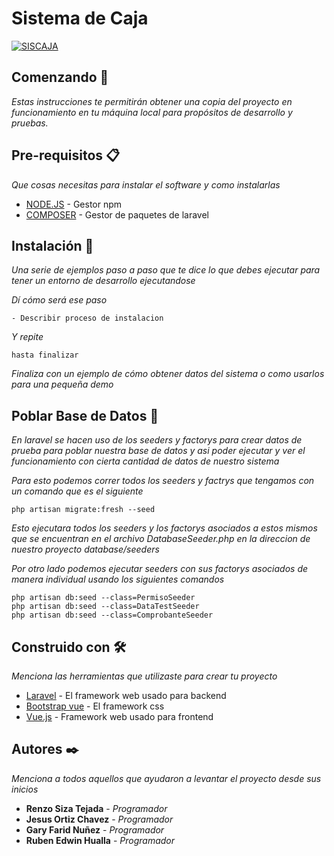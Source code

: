 # Sistema de Caja

[![SISCAJA](https://cdn.jsdelivr.net/gh/unsa-cdn/static/siscaja/siscaja_blanco.png)](https://desarrollo.unsa.edu.pe/siscaja/public/login)

## Comenzando 🚀

_Estas instrucciones te permitirán obtener una copia del proyecto en funcionamiento en tu máquina local para propósitos de desarrollo y pruebas._

## Pre-requisitos 📋

_Que cosas necesitas para instalar el software y como instalarlas_

-   [NODE.JS](https://nodejs.org/es/) - Gestor npm
-   [COMPOSER](https://getcomposer.org/) - Gestor de paquetes de laravel

## Instalación 🔧

_Una serie de ejemplos paso a paso que te dice lo que debes ejecutar para tener un entorno de desarrollo ejecutandose_

_Dí cómo será ese paso_

```
- Describir proceso de instalacion
```

_Y repite_

```
hasta finalizar
```

_Finaliza con un ejemplo de cómo obtener datos del sistema o como usarlos para una pequeña demo_

## Poblar Base de Datos 🔩

_En laravel se hacen uso de los seeders y factorys para crear datos de prueba para poblar nuestra base de datos y asi poder ejecutar y ver el funcionamiento con cierta cantidad de datos de nuestro sistema_

_Para esto podemos correr todos los seeders y factrys que tengamos con un comando que es el siguiente_

```
php artisan migrate:fresh --seed
```

_Esto ejecutara todos los seeders y los factorys asociados a estos mismos que se encuentran en el archivo DatabaseSeeder.php en la direccion de nuestro proyecto database/seeders_

_Por otro lado podemos ejecutar seeders con sus factorys asociados de manera individual usando los siguientes comandos_

```
php artisan db:seed --class=PermisoSeeder
php artisan db:seed --class=DataTestSeeder
php artisan db:seed --class=ComprobanteSeeder
```
## Construido con 🛠️

_Menciona las herramientas que utilizaste para crear tu proyecto_

-   [Laravel](https://laravel.com/) - El framework web usado para backend
-   [Bootstrap vue](https://bootstrap-vue.org/) - El framework css
-   [Vue.js](https://vuejs.org/) - Framework web usado para frontend

## Autores ✒️

_Menciona a todos aquellos que ayudaron a levantar el proyecto desde sus inicios_

-   **Renzo Siza Tejada** - _Programador_
-   **Jesus Ortiz Chavez** - _Programador_ 
-   **Gary Farid Nuñez** - _Programador_
-   **Ruben Edwin Hualla** - _Programador_


